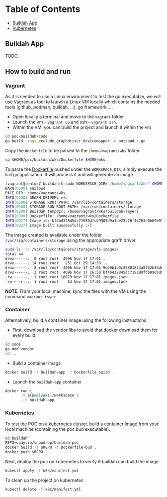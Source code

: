 Table of Contents
=================

* [Buildah App](#buildah-app)
* [Kubernetes](#kubernetes)

## Buildah App

TODO

## How to build and run

### Vagrant

As it is needed to use a Linux environment to test the go executable, we will use Vagrant as tool
to launch a Linux VM locally which contains the needed tools (github, podman, buildah, ...), go framework, ...

- Open locally a terminal and move to the `vagrant` folder
- Launch the vm - `vagrant up` and ssh - `vagrant ssh`.
- Within the VM, you can build the project and launch it within the vm

```bash
cd poc/buildah/code
go build -tags exclude_graphdriver_devicemapper -o out/bud *.go
```

Copy the `dockerfile` to be parsed to the `/home/vagrant/wks` folder
```bash
cp $HOME/poc/buildah/wks/Dockerfile $HOME/wks
```

To parse the [Dockerfile](buildah/Dockerfile) pushed under the `WORKSPACE_DIR`, simply execute the
`bud` go application. It will process it and will generate an image
```bash
[vagrant@centos7 buildah]$ sudo WORKSPACE_DIR="/home/vagrant/wks" $HOME/poc/buildah/out/bud
WARN[0000] Failpwd
PACE DIR: /home/vagrant/wks             
INFO[0000] GRAPH_DRIVER: vfs                            
INFO[0000] STORAGE ROOT PATH: /var/lib/containers/storage 
INFO[0000] STORAGE RUN ROOT PATH: /var/run/containers/storage 
INFO[0000] Buildah tempdir: /home/vagrant/wks/buildah-layers 
INFO[0000] Dockerfile: /home/vagrant/wks/Dockerfile     
INFO[0027] Image id: bf4b432845dc71930dfcb9905d9a3de25c76f14763c0b69b97d87504ea228979 
INFO[0027] Image built successfully :-) 
```
The image created is available under the folder `/var/lib/containers/storage` using the appropriate grafh driver
```bash
sudo ls -la /var/lib/containers/storage/vfs-images/
total 44
drwx------.  8 root root  4096 Nov 17 17:01 .
drwx------. 14 root root   251 Oct 29 14:33 ..
drwx------.  2 root root  4096 Nov 17 17:01 9d69b1d0c28801834a8752b85de0a8d1b480ccc08e0696c241009e22db6729b9
drwx------.  2 root root  4096 Nov 17 16:50 bf4b432845dc71930dfcb9905d9a3de25c76f14763c0b69b97d87504ea228979
-rw-------.  1 root root 10079 Nov 17 17:01 images.json
-rw-r--r--.  1 root root    64 Nov 17 17:01 images.lock

```
**NOTE**: From your local machine, sync the files with the VM using the command `vagrant rsync`

### Container

Alternatively, build a container image using the following instructions

- First, download the vendor libs to avoid that docker download them for every build
```bash
cd code
go mod vendor
cd ..
```
- Build a container image
```bash
docker build -t buildah-app -f Dockerfile_build .
```
- Launch the `buildah-app` container
```bash
docker run \
       -v $(pwd)/wks:/workspace \
       -it buildah-app
```

### Kubernetes

To test the POC on a kubernetes cluster, build a container image from your local machine (containing the poc bud executable).

```bash
cd buildah
REPO=quay.io/snowdrop/buildah-poc
docker build -t $REPO -f Dockerfile-bud .
docker push $REPO
```

Next, deploy the poc on kubernetes to verify if buildah can build the image
```bash
kubectl apply -f k8s/manifest.yml
```
To clean up the project on kubernetes
```bash
kubectl delete -f k8s/manifest.yml
```